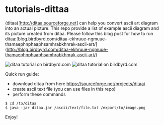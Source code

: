 # tutorials-dittaa

(ditaa)[http://ditaa.sourceforge.net] can help you convert ascii art diagram into an actual picture.
This repo provide a list of example ascii diagram and its picture created from ditaa.
Please follow this blog post for how to run ditaa:[blog.birdbyrd.com/ditaa-ekhruue-ngmuue-thamaephnphaaphsamhrabkhnrak-ascii-art/] (http://blog.birdbyrd.com/ditaa-ekhruue-ngmuue-thamaephnphaaphsamhrabkhnrak-ascii-art/)

![ditaa tutorial on birdbyrd.com](http://blog.birdbyrd.com/content/images/2017/02/Screen-Shot-2017-02-02-at-12.03.41-AM.png)
![ditaa tutorial on birdbyrd.com](http://blog.birdbyrd.com/content/images/2017/02/ditaa.png)

Quick run guide:

- download ditaa from here https://sourceforge.net/projects/ditaa/
- create ascii text file (you can use files in this repo)
- perform these commands

```
$ cd /to/ditaa
$ java -jar ditaa.jar /ascii/text/file.txt /export/to/image.png
```

Enjoy!

